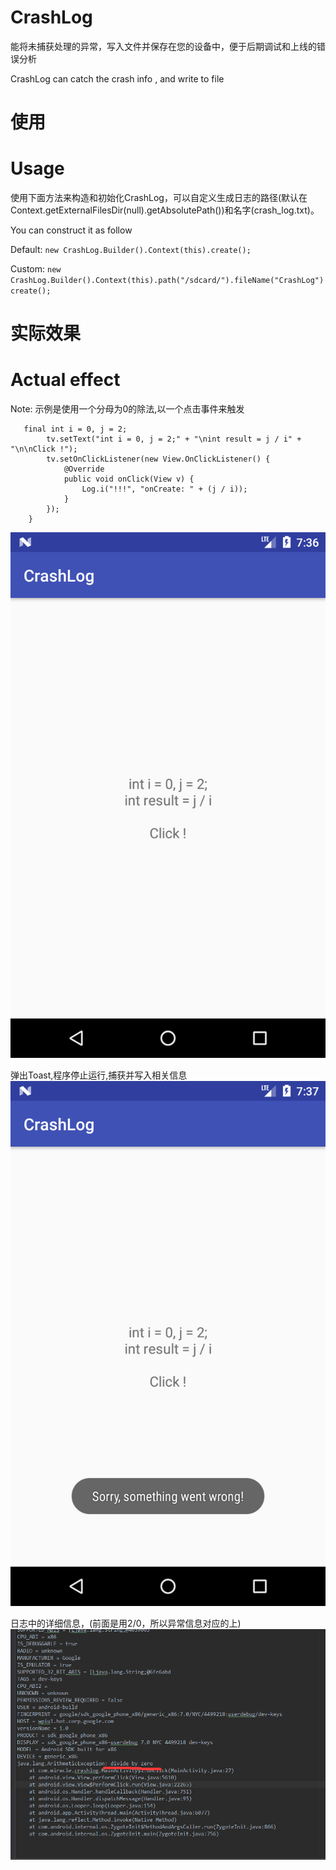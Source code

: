 # CrashLog

能将未捕获处理的异常，写入文件并保存在您的设备中，便于后期调试和上线的错误分析

CrashLog can catch the crash info , and write to file

# 使用
# Usage

使用下面方法来构造和初始化CrashLog，可以自定义生成日志的路径(默认在Context.getExternalFilesDir(null).getAbsolutePath())和名字(crash_log.txt)。

You can construct it  as follow

  Default:
            ```
            new CrashLog.Builder().Context(this).create();
            ```

  Custom:  ```
            new CrashLog.Builder().Context(this).path("/sdcard/").fileName("CrashLog")create();
           ```
# 实际效果
# Actual effect

Note: 示例是使用一个分母为0的除法,以一个点击事件来触发
```
   final int i = 0, j = 2;
        tv.setText("int i = 0, j = 2;" + "\nint result = j / i" + "\n\nClick !");
        tv.setOnClickListener(new View.OnClickListener() {
            @Override
            public void onClick(View v) {
                Log.i("!!!", "onCreate: " + (j / i));
            }
        });
    }
```
![](https://github.com/vigilances/CrashLog/blob/master/image/a.png)

弹出Toast,程序停止运行,捕获并写入相关信息
![](https://github.com/vigilances/CrashLog/blob/master/image/b.png)

日志中的详细信息，(前面是用2/0，所以异常信息对应的上)
![](https://github.com/vigilances/CrashLog/blob/master/image/c.png)
